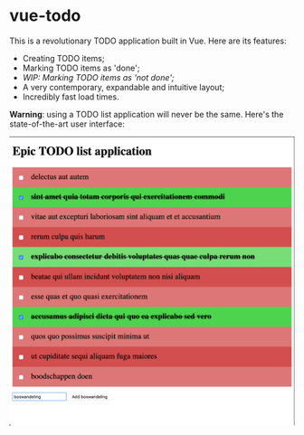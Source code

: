 # vue-todo

This is a revolutionary TODO application built in Vue. Here are its features:

- Creating TODO items;
- Marking TODO items as 'done';
- _WIP: Marking TODO items as 'not done';_
- A very contemporary, expandable and intuitive layout;
- Incredibly fast load times.

**Warning**: using a TODO list application will never be the same. Here's the state-of-the-art user interface:

![](./.img/screenshot.png)
